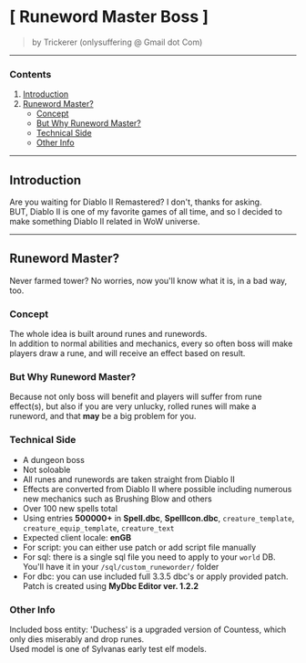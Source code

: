 # [ Runeword Master Boss ]
>by Trickerer (onlysuffering @ Gmail dot Com)  

---------------------------------------
### Contents
1. [Introduction](#introduction)
2. [Runeword Master?](#runeword-master)
    - [Concept](#concept)
    - [But Why Runeword Master?](#but-why-runeword-master)
    - [Technical Side](#technical-side)
    - [Other Info](#other-info)

---------------------------------------
## Introduction
Are you waiting for Diablo II Remastered? I don't, thanks for asking.  
BUT, Diablo II is one of my favorite games of all time, and so I decided to make something Diablo II related in WoW universe.

---------------------------------------
## Runeword Master?
Never farmed tower? No worries, now you'll know what it is, in a bad way, too.

### Concept
The whole idea is built around runes and runewords.  
In addition to normal abilities and mechanics, every so often boss will make players draw a rune, and will receive an effect based on result.

### But Why Runeword Master?
Because not only boss will benefit and players will suffer from rune effect(s), but also if you are very unlucky, rolled runes will make a runeword, and that **may** be a big problem for you.

### Technical Side
- A dungeon boss  
- Not soloable  
- All runes and runewords are taken straight from Diablo II  
- Effects are converted from Diablo II where possible including numerous new mechanics such as Brushing Blow and others  
- Over 100 new spells total  
- Using entries **500000+** in **Spell.dbc**, **SpellIcon.dbc**, `creature_template`, `creature_equip_template`, `creature_text`  
- Expected client locale: **enGB**  
- For script: you can either use patch or add script file manually  
- For sql: there is a single sql file you need to apply to your `world` DB. You'll have it in your `/sql/custom_runeworder/` folder  
- For dbc: you can use included full 3.3.5 dbc's or apply provided patch. Patch is created using **MyDbc Editor ver. 1.2.2**

### Other Info
Included boss entity: 'Duchess' <Mistress of Runes> is a upgraded version of Countess, which only dies miserably and drop runes.  
Used model is one of Sylvanas early test elf models.  

